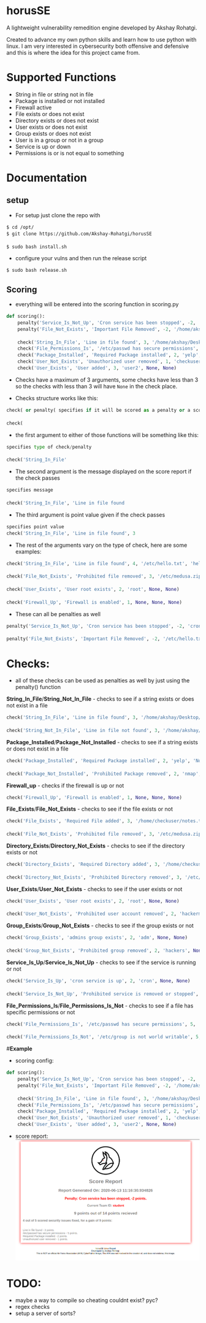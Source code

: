# horusSE

A lightweight vulnerability remedition engine developed by Akshay Rohatgi.

Created to advance my own python skills and learn how to use python with linux. I am very interested in cybersecurity both offensive and defensive and this is where the idea for this project came from.

# Supported Functions
- String in file or string not in file
- Package is installed or not installed
- Firewall active
- File exists or does not exist
- Directory exists or does not exist
- User exists or does not exist
- Group exists or does not exist
- User is in a group or not in a group
- Service is up or down
- Permissions is or is not equal to something

# Documentation

## setup
- For setup just clone the repo with
```bash
$ cd /opt/
$ git clone https://github.com/Akshay-Rohatgi/horusSE

$ sudo bash install.sh
```
- configure your vulns and then run the release script 
```bash
$ sudo bash release.sh
```

## __Scoring__
- everything will be entered into the scoring function in scoring.py
```python
def scoring():
    penalty('Service_Is_Not_Up', 'Cron service has been stopped', -2, 'cron', None, None)
    penalty('File_Not_Exists', 'Important File Removed', -2, '/home/akshay/Desktop/check.txt', None, None)

    check('String_In_File', 'Line in file found', 3, '/home/akshay/Desktop/check.txt', 'hello', None)
    check('File_Permissions_Is', '/etc/passwd has secure permissions', 5, '/etc/passwd', 644, None)
    check('Package_Installed', 'Required Package installed', 2, 'yelp', 'None', None)
    check('User_Not_Exists', 'Unauthorized user removed', 1, 'checkuser', None, None)
    check('User_Exists', 'User added', 3, 'user2', None, None)
```
- Checks have a maximum of 3 arguments, some checks have less than 3 so the checks with less than 3 will have `None` in the check place.

- Checks structure works like this:
```python
check( or penalty( specifies if it will be scored as a penalty or a scoring check

check(
```

- the first argument to either of those functions will be something like this:
```python
specifies type of check/penalty

check('String_In_File'
```

- The second argument is the message displayed on the score report if the check passes
```python
specifies message

check('String_In_File', 'Line in file found
```

- The third argument is point value given if the check passes
```python
specifies point value
check('String_In_File', 'Line in file found', 3
```

- The rest of the arguments vary on the type of check, here are some examples:
```python
check('String_In_File', 'Line in file found', 4, '/etc/hello.txt', 'hello', None)

check('File_Not_Exists', 'Prohibited file removed', 3, '/etc/medusa.zip', None, None)

check('User_Exists', 'User root exists', 2, 'root', None, None)

check('Firewall_Up', 'Firewall is enabled', 1, None, None, None)
```

- These can all be penalties as well
```python
penalty('Service_Is_Not_Up', 'Cron service has been stopped', -2, 'cron', None, None)

penalty('File_Not_Exists', 'Important File Removed', -2, '/etc/hello.txt', None, None)

```

# Checks:
- all of these checks can be used as penalties as well by just using the penalty() function

__String_In_File__/__String_Not_In_File__ - checks to see if a string exists or does not exist in a file
```python
check('String_In_File', 'Line in file found', 3, '/home/akshay/Desktop/check.txt', 'hello', None)

check('String_Not_In_File', 'Line in file not found', 3, '/home/akshay/Desktop/check.txt', 'hackerman hacks', None)
```

__Package_Installed__/__Package_Not_Installed__ - checks to see if a string exists or does not exist in a file
```python
check('Package_Installed', 'Required Package installed', 2, 'yelp', 'None', None)

check('Package_Not_Installed', 'Prohibited Package removed', 2, 'nmap', 'None', None)
```

__Firewall_up__ - checks if the firewall is up or not
```python
check('Firewall_Up', 'Firewall is enabled', 1, None, None, None)
```

__File_Exists__/__File_Not_Exists__ - checks to see if the file exists or not
```python
check('File_Exists', 'Required File added', 3, '/home/checkuser/notes.txt', None, None)

check('File_Not_Exists', 'Prohibited file removed', 3, '/etc/medusa.zip', None, None)
```

__Directory_Exists__/__Directory_Not_Exists__ - checks to see if the directory exists or not
```python
check('Directory_Exists', 'Required Directory added', 3, '/home/checkuser/notes', None, None)

check('Directory_Not_Exists', 'Prohibited Directory removed', 3, '/etc/hackingnotes', None, None)
```

__User_Exists__/__User_Not_Exists__ - checks to see if the user exists or not
```python
check('User_Exists', 'User root exists', 2, 'root', None, None)

check('User_Not_Exists', 'Prohibited user account removed', 2, 'hackerman', None, None)
```

__Group_Exists__/__Group_Not_Exists__ - checks to see if the group exists or not
```python
check('Group_Exists', 'admins group exists', 2, 'adm', None, None)

check('Group_Not_Exists', 'Prohibited group removed', 2, 'hackers', None, None)
```

__Service_Is_Up__/__Service_Is_Not_Up__ - checks to see if the service is running or not
```python
check('Service_Is_Up', 'cron service is up', 2, 'cron', None, None)

check('Service_Is_Not_Up', 'Prohibited service is removed or stopped', 2, 'nfs', None, None)
```

__File_Permissions_Is__/__File_Permissions_Is_Not__ - checks to see if a file has specific permissions or not
```python
check('File_Permissions_Is', '/etc/passwd has secure permissions', 5, '/etc/passwd', 644, None)

check('File_Permissions_Is_Not', '/etc/group is not world writable', 5, '/etc/group', 777, None)
```

#__Example__
- scoring config:
```python 
def scoring():
    penalty('Service_Is_Not_Up', 'Cron service has been stopped', -2, 'cron', None, None)
    penalty('File_Not_Exists', 'Important File Removed', -2, '/home/akshay/Desktop/check.txt', None, None)

    check('String_In_File', 'Line in file found', 3, '/home/akshay/Desktop/check.txt', 'hello', None)
    check('File_Permissions_Is', '/etc/passwd has secure permissions', 5, '/etc/passwd', 644, None)
    check('Package_Installed', 'Required Package installed', 2, 'yelp', 'None', None)
    check('User_Not_Exists', 'Unauthorized user removed', 1, 'checkuser', None, None)
    check('User_Exists', 'User added', 3, 'user2', None, None)
```
- score report:
![score report](static/score_report_example.png)

# TODO:
- maybe a way to compile so cheating couldnt exist? pyc?
- regex checks
- setup a server of sorts?
